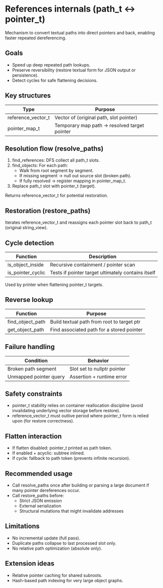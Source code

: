 # References internals (path_t ↔ pointer_t)

Mechanism to convert textual paths into direct pointers and back, enabling faster repeated dereferencing.

## Goals

- Speed up deep repeated path lookups.
- Preserve reversibility (restore textual form for JSON output or persistence).
- Detect cycles for safe flattening decisions.

## Key structures

| Type                 | Purpose                                      |
|----------------------|----------------------------------------------|
| reference_vector_t   | Vector of (original path, slot pointer)      |
| pointer_map_t        | Temporary map path → resolved target pointer |

## Resolution flow (resolve_paths)

1. find_references: DFS collect all path_t slots.
2. find_objects: For each path:
   - Walk from root segment by segment.
   - If missing segment → null out source slot (broken path).
   - If fully resolved → register mapping in pointer_map_t.
3. Replace path_t slot with pointer_t (target).

Returns reference_vector_t for potential restoration.

## Restoration (restore_paths)

Iterates reference_vector_t and reassigns each pointer slot back to path_t (original string_view).

## Cycle detection

| Function             | Description                             |
|----------------------|------------------------------------------|
| is_object_inside     | Recursive containment / pointer scan     |
| is_pointer_cyclic    | Tests if pointer target ultimately contains itself |

Used by printer when flattening pointer_t targets.

## Reverse lookup

| Function          | Purpose                                      |
|-------------------|----------------------------------------------|
| find_object_path  | Build textual path from root to target ptr   |
| get_object_path   | Find associated path for a stored pointer    |

## Failure handling

| Condition              | Behavior                    |
|------------------------|-----------------------------|
| Broken path segment    | Slot set to nullptr pointer |
| Unmapped pointer query | Assertion + runtime error   |

## Safety constraints

- pointer_t stability relies on container reallocation discipline (avoid invalidating underlying vector storage before restore).
- reference_vector_t must outlive period where pointer_t form is relied upon (for restore correctness).

## Flatten interaction

- If flatten disabled: pointer_t printed as path token.
- If enabled + acyclic: subtree inlined.
- If cycle: fallback to path token (prevents infinite recursion).

## Recommended usage

- Call resolve_paths once after building or parsing a large document if many pointer dereferences occur.
- Call restore_paths before:
  - Strict JSON emission
  - External serialization
  - Structural mutations that might invalidate addresses

## Limitations

- No incremental update (full pass).
- Duplicate paths collapse to last processed slot only.
- No relative path optimization (absolute only).

## Extension ideas

- Relative pointer caching for shared subroots.
- Hash-based path indexing for very large object graphs.